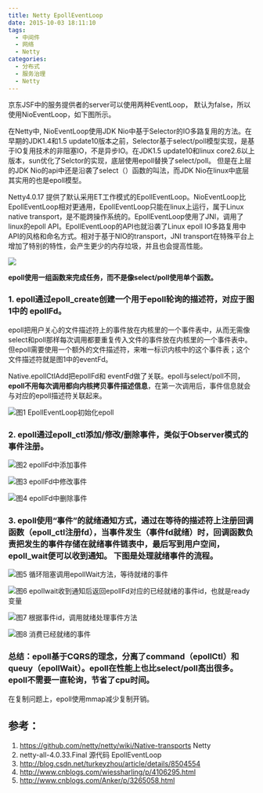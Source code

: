 ```yaml
---
title: Netty EpollEventLoop
date: 2015-10-03 18:11:10
tags:  
  - 中间件
  - 网络
  - Netty
categories:
  - 分布式 
  - 服务治理
  - Netty   
---
```


京东JSF中的服务提供者的server可以使用两种EventLoop， 默认为false，所以使用NioEventLoop，如下图所示。

在Netty中, NioEventLoop使用JDK Nio中基于Selector的IO多路复用的方法。在早期的JDK1.4和1.5 update10版本之前，Selector基于select/poll模型实现，是基于IO复用技术的非阻塞IO，不是异步IO。在JDK1.5 update10和linux core2.6以上版本，sun优化了Selctor的实现，底层使用epoll替换了select/poll。 但是在上层的JDK Nio的api中还是沿袭了select（）函数的叫法，而JDK Nio在linux中底层其实用的也是epoll模型。

Netty4.0.17 提供了默认采用ET工作模式的EpollEventLoop。NioEventLoop比EpollEventLoop相对更通用，EpollEventLoop只能在linux上运行，属于Linux native transport，是不能跨操作系统的。EpollEventLoop使用了JNI，调用了linux的epoll API。EpollEventLoop的API也就沿袭了Linux epoll IO多路复用中API的风格和命名方式。相对于基于NIO的transport，JNI transport在特殊平台上增加了特别的特性，会产生更少的内存垃圾，并且也会提高性能。

![](http://www6v.github.io/www6vHome/nettyEpollEventLoop/twoType.JPG)

**epoll使用一组函数来完成任务，而不是像select/poll使用单个函数。**

<!-- more -->

### 1. epoll通过epoll_create创建一个用于epoll轮询的描述符，对应于图1中的 epollFd。

epoll把用户关心的文件描述符上的事件放在内核里的一个事件表中，从而无需像select和poll那样每次调用都要重复传入文件的事件放在内核里的一个事件表中。但epoll需要使用一个额外的文件描述符，来唯一标识内核中的这个事件表；这个文件描述符就是图1中的eventFd。

Native.epollCtlAdd把epollFd和 eventFd做了关联。epoll与select/poll不同，**epoll不用每次调用都向内核拷贝事件描述信息**，在第一次调用后，事件信息就会与对应的epoll描述符关联起来。


![图1 EpollEventLoop初始化epoll](http://www6v.github.io/www6vHome/nettyEpollEventLoop/epoll_function1.JPG "图1 EpollEventLoop初始化epoll")
                  

### 2. epoll通过epoll_ctl添加/修改/删除事件，类似于Observer模式的事件注册。


![图2 epollFd中添加事件](http://www6v.github.io/www6vHome/nettyEpollEventLoop/epoll_functionAdd.JPG "图2 epollFd中添加事件")
                  

![图3 epollFd中修改事件](http://www6v.github.io/www6vHome/nettyEpollEventLoop/epoll_functionModify.JPG "图3 epollFd中修改事件")
                  

![图4 epollFd中删除事件](http://www6v.github.io/www6vHome/nettyEpollEventLoop/epoll_functionDelete.JPG "图4 epollFd中删除事件")
                  
### 3. epoll使用“事件”的就绪通知方式，通过在等待的描述符上注册回调函数（epoll_ctl注册fd），当事件发生（事件fd就绪）时，回调函数负责把发生的事件存储在就绪事件链表中，最后写到用户空间， epoll_wait便可以收到通知。 下图是处理就绪事件的流程。


![图5 循环阻塞调用epollWait方法，等待就绪的事件](http://www6v.github.io/www6vHome/nettyEpollEventLoop/epoll_functionWait.JPG "图5 循环阻塞调用epollWait方法，等待就绪的事件")
                  


![图6 epollwait收到通知后返回epollFd对应的已经就绪的事件id，也就是ready变量](http://www6v.github.io/www6vHome/nettyEpollEventLoop/epoll_function_wait.JPG "图6 epollwait收到通知后返回epollFd对应的已经就绪的事件id，也就是ready变量")
                  

![图7 根据事件id，调用就绪处理事件方法](http://www6v.github.io/www6vHome/nettyEpollEventLoop/epoll_function_%E5%A4%84%E7%90%86%E5%B0%B1%E7%BB%AA%E4%BA%8B%E4%BB%B6.JPG "图7 根据事件id，调用就绪处理事件方法")

                  
![图8 消费已经就绪的事件](http://www6v.github.io/www6vHome/nettyEpollEventLoop/epoll_function_%E5%A4%84%E7%90%86%E5%B0%B1%E7%BB%AA%E4%BA%8B%E4%BB%B61.JPG "图8 消费已经就绪的事件")
                  

### 总结：epoll基于CQRS的理念，分离了command（epollCtl）和queuy（epollWait）。epoll在性能上也比select/poll高出很多。epoll不需要一直轮询，节省了cpu时间。

在复制问题上，epoll使用mmap减少复制开销。

## 参考：

1. https://github.com/netty/netty/wiki/Native-transports Netty
2. netty-all-4.0.33.Final 源代码 EpollEventLoop
3. http://blog.csdn.net/turkeyzhou/article/details/8504554
4. http://www.cnblogs.com/wiessharling/p/4106295.html
5. http://www.cnblogs.com/Anker/p/3265058.html
